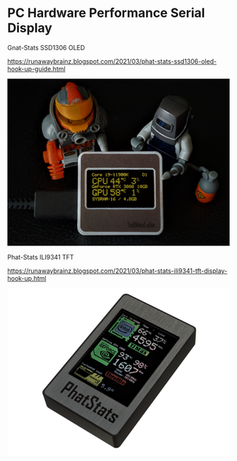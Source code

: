 # PC Hardware Performance Serial Display

Gnat-Stats SSD1306 OLED

https://runawaybrainz.blogspot.com/2021/03/phat-stats-ssd1306-oled-hook-up-guide.html

![](https://github.com/koogar/Gnat-Stats/blob/master/OLED_GnatStats/images/3620111625420060746.png)



Phat-Stats ILI9341 TFT

https://runawaybrainz.blogspot.com/2021/03/phat-stats-ili9341-tft-display-hook-up.html

![](https://github.com/koogar/Gnat-Stats/blob/master/TFT_PhatStats/images/7245421623855690457.png)
